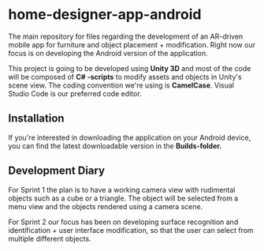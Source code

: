 # home-designer-app-android
The main repository for files regarding the development of an AR-driven mobile app for furniture and object placement + modification. Right now our focus is on developing the Android version of the application.

This project is going to be developed using **Unity 3D** and most of the code will be composed of **C# -scripts** to modify assets and objects in Unity's scene view. The coding convention we're using is **CamelCase**. Visual Studio Code is our preferred code editor.

## Installation
If you're interested in downloading the application on your Android device, you can find the latest downloadable version in the **Builds-folder.**

## Development Diary
For Sprint 1 the plan is to have a working camera view with rudimental objects such as a cube or a triangle. The object will be selected from a menu view and the objects rendered using a camera scene.

For Sprint 2 our focus has been on developing surface recognition and identification + user interface modification, so that the user can select from multiple different objects.
